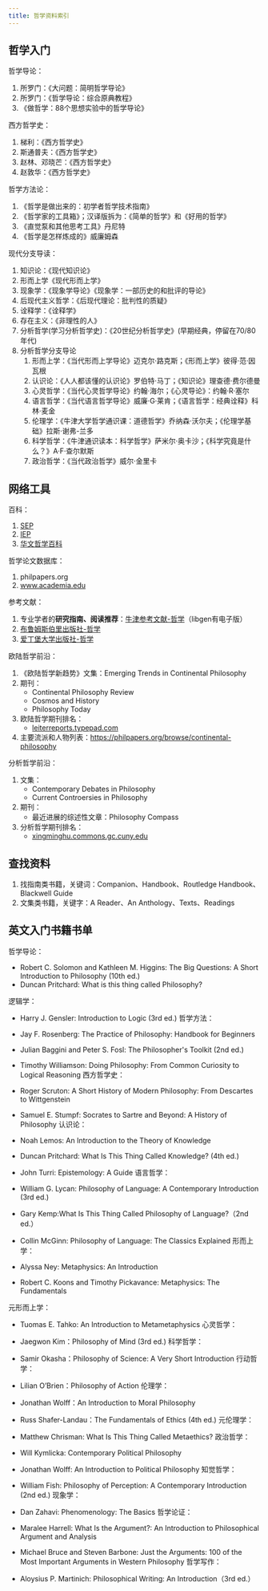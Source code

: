 ```yaml
---
title: 哲学资料索引
---
```


## 哲学入门

哲学导论：
1. 所罗门：《大问题：简明哲学导论》
2. 所罗门：《哲学导论：综合原典教程》
3. 《做哲学：88个思想实验中的哲学导论》

西方哲学史：
1. 梯利：《西方哲学史》
2. 斯通普夫：《西方哲学史》
3. 赵林、邓晓芒：《西方哲学史》
4. 赵敦华：《西方哲学史》

哲学方法论：
1. 《哲学是做出来的：初学者哲学技术指南》
2. 《哲学家的工具箱》；汉译版拆为：《简单的哲学》和《好用的哲学》
3. 《直觉泵和其他思考工具》丹尼特
4. 《哲学是怎样炼成的》威廉姆森

现代分支导读：
1. 知识论：《现代知识论》
2. 形而上学《现代形而上学》
3. 现象学：《现象学导论》《现象学：一部历史的和批评的导论》
4. 后现代主义哲学：《后现代理论：批判性的质疑》
5. 诠释学：《诠释学》
6. 存在主义：《非理性的人》
7. 分析哲学(学习分析哲学史)：《20世纪分析哲学史》(早期经典，停留在70/80年代) 
8. 分析哲学分支导论
   1. 形而上学：《当代形而上学导论》迈克尔·路克斯；《形而上学》彼得·范·因瓦根
   2. 认识论：《人人都该懂的认识论》罗伯特·马丁；《知识论》理查德·费尔德曼
   3. 心灵哲学：《当代心灵哲学导论》约翰·海尔；《心灵导论》：约翰·R·塞尔
   4. 语言哲学：《当代语言哲学导论》威廉·G·莱肯；《语言哲学：经典诠释》科林·麦金
   5. 伦理学：《牛津大学哲学通识课：道德哲学》乔纳森·沃尔夫；《伦理学基础》拉斯·谢弗-兰多
   6. 科学哲学：《牛津通识读本：科学哲学》萨米尔·奥卡沙；《科学究竟是什么？》A·F·查尔默斯
   7. 政治哲学：《当代政治哲学》威尔·金里卡

## 网络工具

百科：
1. [SEP](https://plato.stanford.edu/)
2. [IEP](https://iep.utm.edu/)
3. [华文哲学百科](https://mephilosophy.ccu.edu.tw/explor_now)

哲学论文数据库：
1. philpapers.org
2. www.academia.edu

参考文献：
1. 专业学者的**研究指南、阅读推荐**：[牛津参考文献-哲学](https://www.oxfordbibliographies.com/obo/page/philosophy)（libgen有电子版）
2. [布鲁姆斯伯里出版社-哲学](https://www.bloomsbury.com/us/academic/philosophy/)
3. [爱丁堡大学出版社-哲学](https://www.ed.ac.uk/ppls/philosophy)


欧陆哲学前沿：
1. 《欧陆哲学新趋势》文集：Emerging Trends in Continental Philosophy
3. 期刊：
   - Continental Philosophy Review
   - Cosmos and History
   - Philosophy Today
4. 欧陆哲学期刊排名：
   - [leiterreports.typepad.com](https://leiterreports.typepad.com/blog/2017/11/journals-that-publish-the-best-quality-articles-on-figures-in-the-post-kantian-continental-tradition.html)
5. 主要流派和人物列表：https://philpapers.org/browse/continental-philosophy

分析哲学前沿：
1. 文集：
   - Contemporary Debates in Philosophy
   - Current Controersies in Philosophy
2. 期刊：
   - 最近进展的综述性文章：Philosophy Compass
3. 分析哲学期刊排名：
   - [xingminghu.commons.gc.cuny.edu](https://xingminghu.commons.gc.cuny.edu/etc/ranking_journals/)

## 查找资料

1. 找指南类书籍，关键词：Companion、Handbook、Routledge Handbook、Blackwell Guide
2. 文集类书籍，关键字：A Reader、An Anthology、Texts、Readings



## 英文入门书籍书单

哲学导论：
- Robert C. Solomon and Kathleen M. Higgins: The Big Questions: A Short Introduction to Philosophy (10th ed.)
- Duncan Pritchard: What is this thing called Philosophy?

逻辑学：

- Harry J. Gensler: Introduction to Logic (3rd ed.)
哲学方法：

- Jay F. Rosenberg: The Practice of Philosophy: Handbook for Beginners
- Julian Baggini and Peter S. Fosl: The Philosopher's Toolkit (2nd ed.)
- Timothy Williamson: Doing Philosophy: From Common Curiosity to Logical Reasoning
西方哲学史：

- Roger Scruton: A Short History of Modern Philosophy: From Descartes to Wittgenstein
- Samuel E. Stumpf: Socrates to Sartre and Beyond: A History of Philosophy
认识论：

- Noah Lemos: An Introduction to the Theory of Knowledge
- Duncan Pritchard: What Is This Thing Called Knowledge? (4th ed.)
- John Turri: Epistemology: A Guide
语言哲学：

- William G. Lycan: Philosophy of Language: A Contemporary Introduction (3rd ed.)
- Gary Kemp:What Is This Thing Called Philosophy of Language?（2nd ed.）
- Collin McGinn: Philosophy of Language: The Classics Explained
形而上学：

- Alyssa Ney: Metaphysics: An Introduction
- Robert C. Koons and Timothy Pickavance: Metaphysics: The Fundamentals

元形而上学：

- Tuomas E. Tahko: An Introduction to Metametaphysics
心灵哲学：

- Jaegwon Kim：Philosophy of Mind (3rd ed.)
科学哲学：

- Samir Okasha：Philosophy of Science: A Very Short Introduction
行动哲学：

- Lilian O’Brien：Philosophy of Action
伦理学：

- Jonathan Wolff：An Introduction to Moral Philosophy
- Russ Shafer-Landau：The Fundamentals of Ethics (4th ed.)
元伦理学：

- Matthew Chrisman: What Is This Thing Called Metaethics?
政治哲学：

- Will Kymlicka: Contemporary Political Philosophy
- Jonathan Wolff: An Introduction to Political Philosophy
知觉哲学：

- William Fish: Philosophy of Perception: A Contemporary Introduction (2nd ed.)
现象学：

- Dan Zahavi: Phenomenology: The Basics
哲学论证：

- Maralee Harrell: What Is the Argument?: An Introduction to Philosophical Argument and Analysis
- Michael Bruce and Steven Barbone: Just the Arguments: 100 of the Most Important Arguments in Western Philosophy
哲学写作：

- Aloysius P. Martinich: Philosophical Writing: An Introduction（3rd ed.）